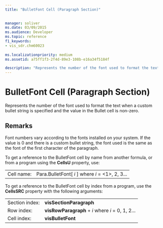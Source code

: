 ```yaml
---
title: "BulletFont Cell (Paragraph Section)"
 
 
manager: soliver
ms.date: 03/09/2015
ms.audience: Developer
ms.topic: reference
f1_keywords:
- vis_sdr.chm60023
 
ms.localizationpriority: medium
ms.assetid: a75ff1f3-2f4d-89e3-108b-e16a34f5184f

description: "Represents the number of the font used to format the text when a custom bullet string is specified and the value in the Bullet cell is non-zero."
---
```


# BulletFont Cell (Paragraph Section)

Represents the number of the font used to format the text when a custom bullet string is specified and the value in the Bullet cell is non-zero. 
  
## Remarks

Font numbers vary according to the fonts installed on your system. If the value is 0 and there is a custom bullet string, the font used is the same as the font of the first character of the paragraph.
  
To get a reference to the BulletFont cell by name from another formula, or from a program using the **CellsU** property, use: 
  
|||
|:-----|:-----|
| Cell name:  <br/> | Para.BulletFont[  *i*  ]            where  *i*  = <1>, 2, 3...  <br/> |
   
To get a reference to the BulletFont cell by index from a program, use the **CellsSRC** property with the following arguments: 
  
|||
|:-----|:-----|
| Section index:  <br/> |**visSectionParagraph** <br/> |
| Row index:  <br/> |**visRowParagraph** +  *i*            where  *i*  = 0, 1, 2...  <br/> |
| Cell index:  <br/> |**visBulletFont** <br/> |
   

